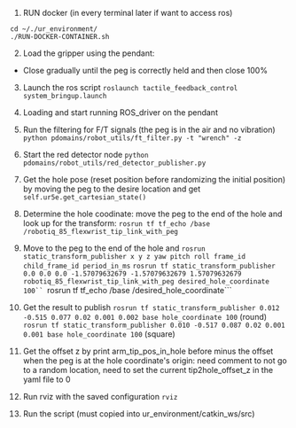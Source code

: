 1. RUN docker (in every terminal later if want to access ros)
```
cd ~/./ur_environment/
./RUN-DOCKER-CONTAINER.sh
```

2. Load the gripper using the pendant:
- Close gradually until the peg is correctly held and then close 100%

3. Launch the ros script
```roslaunch tactile_feedback_control system_bringup.launch```

4. Loading and start running ROS_driver on the pendant

5. Run the filtering for F/T signals (the peg is in the air and no vibration)
```python pdomains/robot_utils/ft_filter.py -t "wrench" -z```

6. Start the red detector node
```python pdomains/robot_utils/red_detector_publisher.py```

7. Get the hole pose (reset position before randomizing the initial position) by moving the peg to the desire location
and get ```self.ur5e.get_cartesian_state()```

7. Determine the hole coodinate: move the peg to the end of the hole and look up for the transform:
```rosrun tf tf_echo /base /robotiq_85_flexwrist_tip_link_with_peg```

7. Move to the peg to the end of the hole and
```rosrun static_transform_publisher x y z yaw pitch roll frame_id child_frame_id period_in_ms```
```rosrun tf static_transform_publisher 0.0 0.0 0.0 -1.57079632679 -1.57079632679 1.57079632679 robotiq_85_flexwrist_tip_link_with_peg desired_hole_coordinate 100``
```rosrun tf tf_echo /base /desired_hole_coordinate```

7. Get the result to publish
```rosrun tf static_transform_publisher 0.012 -0.515 0.077 0.02 0.001 0.002 base hole_coordinate 100``` (round)
```rosrun tf static_transform_publisher 0.010 -0.517 0.087 0.02 0.001 0.001 base hole_coordinate 100``` (square)

7. Get the offset z by print arm_tip_pos_in_hole before minus the offset when the peg is at the hole coordinate's origin: 
need comment to not go to a random location, need to set the current tip2hole_offset_z in the yaml file to 0

8. Run rviz with the saved configuration
```rviz```

9. Run the script (must copied into ur_environment/catkin_ws/src)
